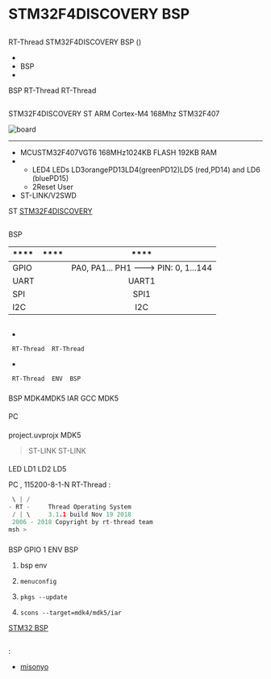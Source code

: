 # STM32F4DISCOVERY  BSP 

## 

 RT-Thread  STM32F4DISCOVERY  BSP () 



- 
- BSP 
- 

 BSP RT-Thread  RT-Thread 

## 

STM32F4DISCOVERY  ST  ARM Cortex-M4  168Mhz STM32F407 



![board](figures/board.png)

 **** 

- MCUSTM32F407VGT6 168MHz1024KB FLASH 192KB RAM
- 
  - LED4 LEDs LD3orangePD13LD4(greenPD12)LD5 (red,PD14) and LD6 (bluePD15)
  - 2Reset  User
-  ST-LINK/V2SWD	

 ST  [STM32F4DISCOVERY](https://www.st.com/content/st_com/en/products/evaluation-tools/product-evaluation-tools/mcu-eval-tools/stm32-mcu-eval-tools/stm32-mcu-discovery-kits/stm32f4discovery.html)

## 

 BSP 

| **** | **** |               ****                |
| :------------ | :----------: | :-----------------------------------: |
| GPIO         |          | PA0, PA1... PH1 ---> PIN: 0, 1...144 |
| UART         |          |              UART1              |
| SPI          |          |               SPI1               |
| I2C          |          |                I2C                |

## 



- 

     RT-Thread  RT-Thread  

- 

     RT-Thread  ENV  BSP 


### 

 BSP  MDK4MDK5  IAR  GCC  MDK5 

#### 

 PC

#### 

 project.uvprojx  MDK5 

>  ST-LINK ST-LINK 

#### 

 LED  LD1  LD2  LD5 

 PC , 115200-8-1-N RT-Thread :

```c
 \ | /
- RT -     Thread Operating System
 / | \     3.1.1 build Nov 19 2018
 2006 - 2018 Copyright by rt-thread team
msh >
```
### 

 BSP  GPIO  1  ENV  BSP 

1.  bsp  env 

2. `menuconfig`

3. `pkgs --update`

4. `scons --target=mdk4/mdk5/iar` 

 [STM32  BSP ](../docs/STM32BSP.md)

## 



## 

:

- [misonyo](https://github.com/misonyo) 